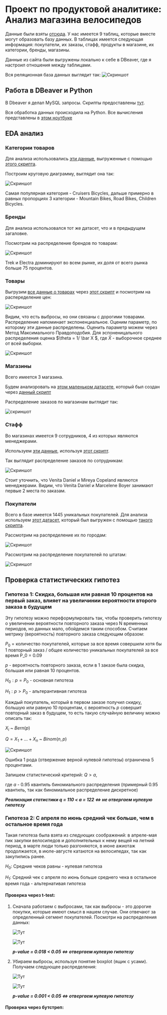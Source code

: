 # Проект по продуктовой аналитике: Анализ магазина велосипедов
Данные были взяты [отсюда](https://www.kaggle.com/datasets/dillonmyrick/bike-store-sample-database/data). У нас имеется 9 таблиц, которые вместе могут образовать базу данных. В таблицах имеется следующая информация: покупатели, их заказы, стафф, продукты в магазине, их категории, бренды, магазины.

Данные из сайта были выгружены локально к себе в DBeaver, где я настроил отношения между таблицами.

Вся реляционная база данных выглядит так: 
![Скриншот](./IMAGES/bikes_db.png)

## Работа в DBeaver и Python

В Dbeaver я делал MySQL запросы. Скрипты предоставлены [тут](./MySQL/).

Вся обработка данных происходила на Python. Все вычисления представлены в [этом ноутбуке](./AnalyticsProject1.ipynb)

## EDA анализ

### Категории товаров
Для анализа использовались [эти данные](./DATA/categories_brands.csv), выгруженные с помощью [этого скрипта](./MySQL/categories_brands_sql.sql).

Построим круговую диаграмму, выглядит она так:

![Скриншот](./IMAGES/cateogories_bikes.png)

Самая популярная категория - Cruisers Bicycles, дальше примерно в равных пропорциях 3 категории - Mountain Bikes, Road Bikes, Children Bicycles.

### Бренды

Для анализа использовался тот же датасет, что и в предыдущем загаловке.

Посмотрим на распределение брендов по товарам:

![Скриншот](./IMAGES/brands_bikes.png)

Trek и Electra доминируют во всем рынке, их доля от всего рынка больше 75 процентов.

### Товары

Выгрузим [все данные о товарах](/DATA/products.csv) через [этот скрипт](./MySQL/products_sql.sql) и посмотрим на распеределение цен:

![Скриншот](./IMAGES/products.png)

Видим, что есть выбросы, но они связаны с дорогими товарами. Распределение напоминает экспоненциальное. Оценим параметр, по которому эти данные распределены. Оценить параметр можем через Метод Максимального Правдоподобия. Для эспоненицального распределения оценка $\theta = 1/ \bar X $, где $\bar X$ - выборочное среднее от всей выборки.

![Скриншот](./IMAGES/products_MML.png)

### Магазины
Всего имеется 3 магазина.

Будем анализровать на [этом маленьком датасете](./DATA/orders_stores.csv), который был создан через [данный скрипт](.MySQL/orders_stores_sql.sql)

Распределение заказов по магазинам выглядит так:

![скриншот](./IMAGES/orders_stores.png)


### Стафф
Во магазинах имеется 9 сотрудников, 4 из которых являются менеджерами. 

Используем [эти данные](./DATA/orders_staff.csv), используя [этот скрипт](./MySQL/orders_staff_sql.sql).

Так выглядит распределение заказов по сотрудникам:

![Скриншот](./IMAGES/orders_staff.png)

Стоит уточнить, что Venita	Daniel и Mireya Copeland являются менеджерами. Видим, что Venita	Daniel и Marcelene Boyer занимают первые 2 места по заказам.


### Покупатели
Всего в базе имеется 1445 уникальных покупателей. Для анализа используем [этот датасет](./DATA/customers.csv), который был выгружен с помощью [такого скрипта](./MySQL/customers_sql.sql).

Рассмотрим на распределение их по городам:

![Скриншот](./IMAGES/customers_cities.png)

Рассмотрим на распределение покупателей по штатам:

![Скриншот](./IMAGES/customers_states.png)


## Проверка статистических гипотез

### Гипотеза 1: Скидка, большая или равная 10 процентов на первый заказ, влияет на увеличинии вероятности второго заказа в будущем
Эту гипотезу можно переформулировать так, чтобы проверить гипотезу о увеличении вероятности повторного заказа через N временных периодов, но данных мало, обойдемся таким способом.
Считаем метрику (вероятность) повторного заказа следующим образом:

$P_0$ = количество покупателей, которые за все время совершили хотя бы 1 повторный заказ / общее количество уникальных покупателей за все время
P_0 = 0.09

$p$ - вероятность повторного заказа, если в 1 заказе была скидка, большая или равная 10 процентов.

$H_0: p = P_0$ - основная гипотеза

$H_1: p > P_0$ - альтерантивная гипотеза

Каждый покупатель, который в первом заказе получил скидку, большую или равную 10 процентам, с вероятность $p$ совершит повторный заказ в будущем, то есть такую случайную величину можно описать так:

$X_i$ ~ $Bern(p)$ 

$Q = X_1 + ... + X_n$ ~ $Binom(n,p)$

![Скриншот](./IMAGES/binom_dis.png)

Ошибка 1 рода (отвержение верной нулевой гипотезы) ограничена 5 процентами. 

Запишем статистический критерий: $Q > a$, 

где $a$ - 0.95 квантиль биномиального распределения (примерный 0.95 квантиль, так как биномиальное распределение дискретное)

___Реализация статистики q = 110 < a = 122 <=> не отвергаем нулевую гипотезу___

### Гипотеза 2: С апреля по июнь средний чек больше, чем в остальное время года
Такая гипотеза была взята из следующих соображений: в апреле-мая пик закупки велосипедов и дополнительных к нему вещей на летний период, в марте люди только разгоняются, в июне ажиотаж продолжается, в июле-августе катаются на велосипедах, так как закупились ранее.

$H_0$: Средние чеков равны - нулевая гипотеза

$H_1$: Средний чек с апреля по июнь больше среднего чека в остальное время года - альтернативая гипотеза





#### Проверка через t-test:
1) Сначала работаем с выбросами, так как выбросы - это дорогие покупки, которые имеют смысл в нашем случае. Они отвечают за определенный сегмент покупателей.
   Посмотри на распределения данных:
   
   ![Тут](./IMAGES/apr_jun_cust_no_out.png)

   ![Тут](./IMAGES/jul_mar_cust_no_out.png)

   ___p-value = 0.018 < 0.05 <=> отвергаем нулевую гипотезу___


3) Убираем выбросы, используя понятие boxplot (ящик с усами). Получаем следующее распределения:

   ![Тут](./IMAGES/apr_jun_cust_out.png)

   ![Тут](./IMAGES/jul_mar_cust_out.png)

   ___p-value = 0.001 < 0.05 <=> отвергаем нулевую гипотезу___


#### Проверка через бутстреп:




